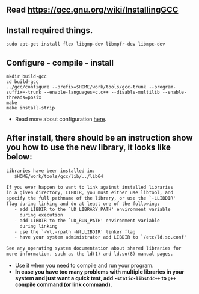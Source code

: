 ## Read https://gcc.gnu.org/wiki/InstallingGCC

## Install required things.

```shell
sudo apt-get install flex libgmp-dev libmpfr-dev libmpc-dev
```

## Configure - compile - install

```shell
mkdir build-gcc
cd build-gcc
../gcc/configure --prefix=$HOME/work/tools/gcc-trunk --program-suffix=-trunk --enable-languages=c,c++ --disable-multilib --enable-threads=posix
make
make install-strip
```

- Read more about configuration [here](https://gcc.gnu.org/install/configure.html).

## After install, there should be an instruction show you how to use the new library, it looks like below:

```txt
Libraries have been installed in:
   $HOME/work/tools/gcc/lib/../lib64

If you ever happen to want to link against installed libraries
in a given directory, LIBDIR, you must either use libtool, and
specify the full pathname of the library, or use the `-LLIBDIR'
flag during linking and do at least one of the following:
   - add LIBDIR to the `LD_LIBRARY_PATH' environment variable
     during execution
   - add LIBDIR to the `LD_RUN_PATH' environment variable
     during linking
   - use the `-Wl,-rpath -Wl,LIBDIR' linker flag
   - have your system administrator add LIBDIR to `/etc/ld.so.conf'

See any operating system documentation about shared libraries for
more information, such as the ld(1) and ld.so(8) manual pages.
```

- Use it when you need to compile and run your program.
- **In case you have too many problems with multiple libraries in your system and just want a quick test, add `-static-libstdc++` to `g++` compile command (or link command).**

